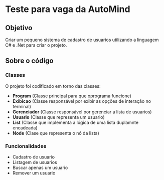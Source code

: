 # Teste para vaga da AutoMind

## Objetivo
Criar um pequeno sistema de cadastro de usuarios utilizando a linguagem C# e .Net para criar o projeto.

## Sobre o código

### Classes
O projeto foi codificado em torno das classes: 

- **Program** (Classe principal para que oprograma funcione)
- **Exibicao** (Classe responsável por exibir as opções de interação no terminal)
- **Gerenciador** (Classe responsável por gerenciar a lista de usuarios)
- **Usuario** (Classe que representa um usuario)
- **List** (Classe que implementa a lógica de uma lista duplamnte encadeada)
- **Node** (Clase que representa o nó da lista)

### Funcionalidades

- Cadastro de usuario
- Listagem de usuarios
- Buscar apenas um usuario
- Remover um usuario


